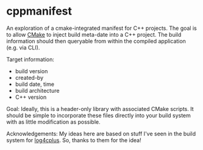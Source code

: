 # cppmanifest
An exploration of a cmake-integrated manifest for C++ projects. The goal is to allow [CMake](https://www.cmake.org) to inject build meta-date into a C++ project. The build information should then queryable from within the compiled application (e.g. via CLI).

Target information: 
* build version
* created-by 
* build date, time
* build architecture
* C++ version

Goal:
Ideally, this is a header-only library with associated CMake scripts. It should be simple to incorporate these files directly into your build system with as little modification as possible.

Acknowledgements:
My ideas here are based on stuff I've seen in the build system for [log4cplus](https://sourceforge.net/projects/log4cplus/). So, thanks to them for the idea!